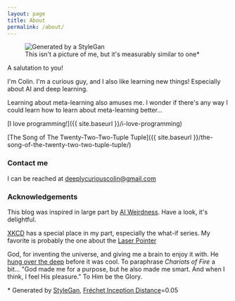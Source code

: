 ```yaml
---
layout: page
title: About
permalink: /about/
---
```


<figure>
  <img src="{{ site.baseurl }}/images/00053000_iterations_stylegan_me.png" alt="Generated by a StyleGan"/>
  <figcaption>This isn't a picture of me, but it's measurably similar to one*</figcaption>
</figure>


A salutation to you!

I'm Colin. I'm a curious guy, and I also like learning new things! Especially about AI and deep learning.

Learning about meta-learning also amuses me. I wonder if there's any way I could learn how to learn about meta-learning better...

[I love programming!]({{ site.baseurl }}/i-love-programming)

[The Song of The Twenty-Two-Two-Tuple Tuple]({{ site.baseurl }}/the-song-of-the-twenty-two-two-tuple-tuple/)

### Contact me

I can be reached at [deeplycuriouscolin@gmail.com](mailto:deeplycuriouscolin@gmail.com)



### Acknowledgements
This blog was inspired in large part by [AI Weirdness](http://aiweirdness.com). Have a look, it's delightful.

[XKCD](https://xkcd.com) has a special place in my part, especially the what-if series. My favorite is probably the one about the [Laser Pointer](https://what-if.xkcd.com/13/)

God, for inventing the universe, and giving me a brain to enjoy it with. He [hung over the deep](https://www.biblegateway.com/passage/?search=Genesis+1:2&version=ESV) before it was cool. To paraphrase _Chariots of Fire_ a bit... "God made me for a purpose, but he also made me smart. And when I think, I feel His pleasure." To Him be the Glory.

\* Generated by [StyleGan](https://arxiv.org/abs/1812.04948), [Fréchet Inception Distance](https://nealjean.com/ml/frechet-inception-distance/)=0.05


